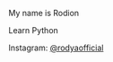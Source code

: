 My name is Rodion

Learn Python

Instagram: [@rodyaofficial](https://www.instagram.com/rodyaofficial/)

<!---
F-R-E-D-E-R-I-S-O-N/F-R-E-D-E-R-I-S-O-N is a ✨ special ✨ repository because its `README.md` (this file) appears on your GitHub profile.
You can click the Preview link to take a look at your changes.
--->
